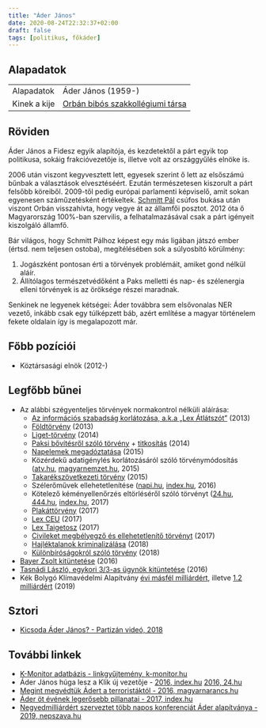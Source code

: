 ```yaml
---
title: "Áder János"
date: 2020-08-24T22:32:37+02:00
draft: false
tags: [politikus, főkáder]
---
```


## Alapadatok

|                           |                                                                    |
| :---                      | :----                                                              |
| Alapadatok                | Áder János (1959-)                                                 |
| Kinek a kije              | [Orbán bibós szakkollégiumi társa](../orban-viktor)                |

## Röviden

Áder János a Fidesz egyik alapítója, és kezdetektől a párt egyik top politikusa, sokáig frakcióvezetője is, illetve volt az országgyűlés elnöke is.

2006 után viszont kegyvesztett lett, egyesek szerint ő lett az elsőszámú bűnbak a választások elvesztéséért. Ezután természetesen kiszorult a párt felsőbb köreiből. 2009-től pedig európai parlamenti képviselő, amit sokan egyenesen száműzetésként értékeltek. [Schmitt Pál](../schmitt-pal) csúfos bukása után viszont Orbán visszahívta, hogy vegye át az államfői posztot. 2012 óta ő Magyarország 100%-ban szervilis, a felhatalmazásával csak a párt igényeit kiszolgáló államfő.

Bár világos, hogy Schmitt Pálhoz képest egy más ligában játszó ember (értsd. nem teljesen ostoba), megítélésében sok a súlyosbító körülmény:
1. Jogászként pontosan érti a törvények problémáit, amiket gond nélkül aláír.
2. Állítólagos természetvédőként a Paks melletti és nap- és szélenergia elleni törvények is az öröksége részei maradnak.

Senkinek ne legyenek kétségei: Áder továbbra sem elsővonalas NER vezető, inkább csak egy túlképzett báb, azért említése a magyar történelem fekete oldalain így is megalapozott már.

## Főbb pozíciói

- Köztársasági elnök (2012-)

## Legfőbb bűnei

- Az alábbi szégyenteljes törvények normakontrol nélküli aláírása:
  - [Az információs szabadság korlátozása, a.k.a „Lex Átlátszót”](https://atlatszo.hu/2013/06/21/masodjara-alairta-kihirdettek-a-lex-atlatszot/) (2013)
  - [Földtörvény](https://index.hu/belfold/2013/06/28/ader_janos_alairta_a_foldtorvenyt/) (2013)
  - [Liget-törvény](https://epiteszforum.hu/kiveve-a-gyevi-biro-a-varosliget-fejlesztesenek-jogi-kerdeserol) (2014)
  - [Paksi bővítésről szóló törvény](https://index.hu/belfold/2014/02/10/ader_alairta_a_paksi_bovitesrol_szolo_torvenyt/) + [titkosítás](https://hvg.hu/gazdasag/20141201_Szinte_titkositanak_a_paksi_bovitesnel) (2014)
  - [Napelemek megadóztatása](https://444.hu/2015/01/10/a-kormanynak-sikerult-kornyezetvedelmi-termekdijat-kivetni-a-napelemre/) (2015)
  - Közérdekű adatigénylés korlátozásáról szóló törvénymódosítás ([atv.hu](http://www.atv.hu/belfold/20150715-start-ligeti-miklos), [magyarnemzet.hu](https://magyarnemzet.hu/archivum/vezercikk/a-nyilvanossag-probaja-3989850/), 2015)
  - [Takarékszövetkezeti törvény](http://hvg.hu/gazdasag/20160616_Orban_lefejezi_a_takarekszovetkezeti_integraciot) (2015)
  - Szélerőművek ellehetetlenítése ([napi.hu](https://www.napi.hu/magyar_vallalatok/igy_nyirta_ki_a_kormany_a_szeleromuveket.626432.html), [index.hu](https://index.hu/gazdasag/2016/09/21/ot_eve_nem_epult_szeleromu_es_nem_is_fog/), 2016)
  - Kötelező kéményellenőrzés eltörléséről szóló törvényt ([24.hu](https://24.hu/belfold/2017/10/31/megint-megszavazta-az-orszaggyules-a-kotelezo-kemenyellenorzest-eltorlo-torvenyt/), [444.hu](https://444.hu/2017/10/17/megszunik-a-csaladi-hazak-kotelezo-kemenyellenorzese), [index.hu](https://index.hu/gazdasag/2017/10/17/eltorlik_a_kotelezo_kemenyellenorzest/), 2017)
  - [Plakáttörvény](https://444.hu/2017/07/03/ader-janos-ugyanazt-csinalja-mint-a-kopaszok-a-valasztasi-irodan) (2017)
  - [Lex CEU](https://24.hu/kozelet/2017/04/10/ader-alairta-a-lex-ceu-t/) (2017)
  - [Lex Taigetosz](https://nepszava.hu/1131713_ader-alairta-a-lex-taigetoszt) (2017)
  - [Civileket megbélyegző és ellehetetlenítő törvényt](https://444.hu/2017/06/27/kozlemenyben-lelkendezik-a-fidesz-a-ma-eletbe-lepo-civileket-megbelyegzo-torveny-miatt) (2017)
  - [Hajléktalanok kriminalizálása](https://index.hu/belfold/2018/10/14/hajlektalan_szabalyozasi_torveny/) (2018)
  - [Különbíróságokról szóló törvény](https://444.hu/2018/12/21/ader-a-kulonbirosagokrol-szolo-torvenyt-is-alairta) (2018)
- [Bayer Zsolt kitüntetése](https://hvg.hu/itthon/20160824_Ader_megvetozhatta_volna_Bayer_lovagkeresztjet) (2016)
- [Tasnádi László, egykori 3/3-as ügynök kitüntetése](https://444.hu/2016/10/23/ader-janos-1956-alkalmabol-eloleptette-a-volt-iiiii-es-operativ-tisztet-tasnadi-laszlo-rendeszeti-allamtitkart) (2016)
- Kék Bolygó Klímavédelmi Alapítvány [évi másfél milliárdért](https://nepszava.hu/3025440_evi-masfel-milliardot-kap-ader-alapitvanya), illetve [1.2 milliárdért](https://mfor.hu/cikkek/makro/300-millio-forinttal-megvagtak-ader-janos-alapitvanyat-.html) (2019)

## Sztori

- [Kicsoda Áder János? - Partizán videó, 2018](https://www.youtube.com/watch?v=fB3TfmD_XK4)

## További linkek

- [K-Monitor adatbázis - linkgyűjtemény, k-monitor.hu](https://adatbazis.k-monitor.hu/adatbazis/cimkek/ader-janos)
- Áder János húga lesz a Klik új vezetője - [2016, index.hu](https://index.hu/belfold/2016/02/25/ader_janos_huga_lesz_a_klik_uj_vezetoje/) [2016, 24.hu](https://24.hu/belfold/2016/02/25/ader-janos-huga-kerul-a-klik-elere/)
- [Megint megvédtük Ádert a terroristáktól - 2016, magyarnarancs.hu](https://magyarnarancs.hu/aszerk/megint-megvedtuk-adert-a-terroristaktol-98776)
- [Áder öt évének legerősebb pillanatai - 2017, index.hu](https://index.hu/nagykep/2017/03/12/ader/)
- [Negyedmilliárdért szerveztet több napos konferenciát Áder alapítványa - 2019, nepszava.hu](https://nepszava.hu/3043594_negyedmilliardert-szerveztet-tobb-napos-konferenciat-ader-alapitvanya)
